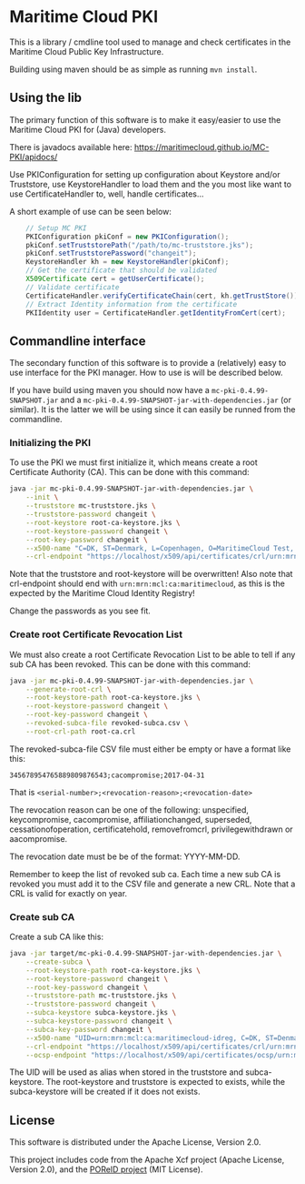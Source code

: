 # Maritime Cloud PKI

This is a library / cmdline tool used to manage and check certificates in the Maritime Cloud Public Key Infrastructure.

Building using maven should be as simple as running `mvn install`.

## Using the lib
The primary function of this software is to make it easy/easier to use the Maritime Cloud PKI for (Java) developers. 

There is javadocs available here: https://maritimecloud.github.io/MC-PKI/apidocs/

Use PKIConfiguration for setting up configuration about Keystore and/or Truststore, use KeystoreHandler to load them and the you most like want to use CertificateHandler to, well, handle certificates...

A short example of use can be seen below:
```java
    // Setup MC PKI
    PKIConfiguration pkiConf = new PKIConfiguration();
    pkiConf.setTruststorePath("/path/to/mc-truststore.jks");
    pkiConf.setTruststorePassword("changeit");
    KeystoreHandler kh = new KeystoreHandler(pkiConf);
    // Get the certificate that should be validated
    X509Certificate cert = getUserCertificate();
    // Validate certificate
    CertificateHandler.verifyCertificateChain(cert, kh.getTrustStore());
    // Extract Identity information from the certificate
    PKIIdentity user = CertificateHandler.getIdentityFromCert(cert);

```

## Commandline interface
The secondary function of this software is to provide a (relatively) easy to use interface for the PKI manager. How to use is will be described below.

If you have build using maven you should now have a `mc-pki-0.4.99-SNAPSHOT.jar` and a `mc-pki-0.4.99-SNAPSHOT-jar-with-dependencies.jar` (or similar). It is the latter we will be using since it can easily be runned from the commandline.

### Initializing the PKI
To use the PKI we must first initialize it, which means create a root Certificate Authority (CA). This can be done with this command:
```sh
java -jar mc-pki-0.4.99-SNAPSHOT-jar-with-dependencies.jar \
    --init \
    --truststore mc-truststore.jks \
    --truststore-password changeit \
    --root-keystore root-ca-keystore.jks \
    --root-keystore-password changeit \
    --root-key-password changeit \
    --x500-name "C=DK, ST=Denmark, L=Copenhagen, O=MaritimeCloud Test, OU=MaritimeCloud Test, CN=MaritimeCloud Test Root Certificate, E=info@maritimecloud.net" \
    --crl-endpoint "https://localhost/x509/api/certificates/crl/urn:mrn:mcl:ca:maritimecloud"
```
Note that the truststore and root-keystore will be overwritten! Also note that crl-endpoint should end with `urn:mrn:mcl:ca:maritimecloud`, as this is the expected by the Maritime Cloud Identity Registry!

Change the passwords as you see fit.

### Create root Certificate Revocation List
We must also create a root Certificate Revocation List to be able to tell if any sub CA has been revoked. This can be done with this command: 
```sh
java -jar mc-pki-0.4.99-SNAPSHOT-jar-with-dependencies.jar \
    --generate-root-crl \
    --root-keystore-path root-ca-keystore.jks \
    --root-keystore-password changeit \
    --root-key-password changeit \
    --revoked-subca-file revoked-subca.csv \
    --root-crl-path root-ca.crl
```
The revoked-subca-file CSV file must either be empty or have a format like this:
```csv
345678954765889809876543;cacompromise;2017-04-31
```
That is `<serial-number>;<revocation-reason>;<revocation-date>`

The revocation reason can be one of the following: unspecified, keycompromise, cacompromise, affiliationchanged, superseded, cessationofoperation, certificatehold, removefromcrl, privilegewithdrawn or aacompromise.

The revocation date must be be of the format: YYYY-MM-DD.

Remember to keep the list of revoked sub ca. Each time a new sub CA is revoked you must add it to the CSV file and generate a new CRL. Note that a CRL is valid for exactly on year.

### Create sub CA
Create a sub CA like this:
```sh
java -jar target/mc-pki-0.4.99-SNAPSHOT-jar-with-dependencies.jar \
    --create-subca \
    --root-keystore-path root-ca-keystore.jks \
    --root-keystore-password changeit \
    --root-key-password changeit \
    --truststore-path mc-truststore.jks \
    --truststore-password changeit \
    --subca-keystore subca-keystore.jks \
    --subca-keystore-password changeit \
    --subca-key-password changeit \
    --x500-name "UID=urn:mrn:mcl:ca:maritimecloud-idreg, C=DK, ST=Denmark, L=Copenhagen, O=MaritimeCloud Test, OU=MaritimeCloud Test, CN=MaritimeCloud Test Identity Registry, E=info@maritimecloud.net" \
    --crl-endpoint "https://localhost/x509/api/certificates/crl/urn:mrn:mcl:ca:maritimecloud-idreg" \
    --ocsp-endpoint "https://localhost/x509/api/certificates/ocsp/urn:mrn:mcl:ca:maritimecloud-idreg"
```

The UID will be used as alias when stored in the truststore and subca-keystore. The root-keystore and truststore is expected to exists, while the subca-keystore will be created if it does not exists.

## License
This software is distributed under the Apache License, Version 2.0.

This project includes code from the Apache Xcf project (Apache License, Version 2.0), and the [POReID project](https://github.com/poreid/poreid) (MIT License). 
